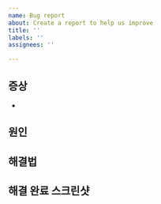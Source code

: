 ```yaml
---
name: Bug report
about: Create a report to help us improve
title: ''
labels: ''
assignees: ''

---
```


## 증상
- 

## 원인

## 해결법

## 해결 완료 스크린샷

